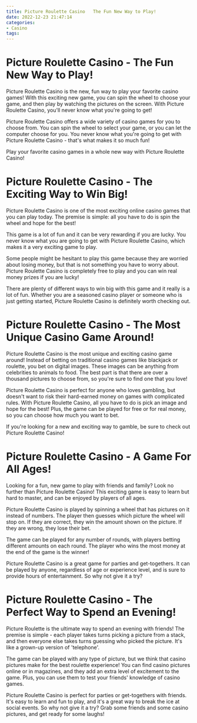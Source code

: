```yaml
---
title: Picture Roulette Casino   The Fun New Way to Play!
date: 2022-12-23 21:47:14
categories:
- Casino
tags:
---
```



#  Picture Roulette Casino - The Fun New Way to Play!

Picture Roulette Casino is the new, fun way to play your favorite casino games! With this exciting new game, you can spin the wheel to choose your game, and then play by watching the pictures on the screen. With Picture Roulette Casino, you'll never know what you're going to get!

Picture Roulette Casino offers a wide variety of casino games for you to choose from. You can spin the wheel to select your game, or you can let the computer choose for you. You never know what you're going to get with Picture Roulette Casino - that's what makes it so much fun!

Play your favorite casino games in a whole new way with Picture Roulette Casino!

#  Picture Roulette Casino - The Exciting Way to Win Big!

Picture Roulette Casino is one of the most exciting online casino games that you can play today. The premise is simple: all you have to do is spin the wheel and hope for the best!

This game is a lot of fun and it can be very rewarding if you are lucky. You never know what you are going to get with Picture Roulette Casino, which makes it a very exciting game to play.

Some people might be hesitant to play this game because they are worried about losing money, but that is not something you have to worry about. Picture Roulette Casino is completely free to play and you can win real money prizes if you are lucky!

There are plenty of different ways to win big with this game and it really is a lot of fun. Whether you are a seasoned casino player or someone who is just getting started, Picture Roulette Casino is definitely worth checking out.

#  Picture Roulette Casino - The Most Unique Casino Game Around!

Picture Roulette Casino is the most unique and exciting casino game around! Instead of betting on traditional casino games like blackjack or roulette, you bet on digital images. These images can be anything from celebrities to animals to food. The best part is that there are over a thousand pictures to choose from, so you're sure to find one that you love!

Picture Roulette Casino is perfect for anyone who loves gambling, but doesn't want to risk their hard-earned money on games with complicated rules. With Picture Roulette Casino, all you have to do is pick an image and hope for the best! Plus, the game can be played for free or for real money, so you can choose how much you want to bet.

If you're looking for a new and exciting way to gamble, be sure to check out Picture Roulette Casino!

#  Picture Roulette Casino - A Game For All Ages!

Looking for a fun, new game to play with friends and family? Look no further than Picture Roulette Casino! This exciting game is easy to learn but hard to master, and can be enjoyed by players of all ages.

Picture Roulette Casino is played by spinning a wheel that has pictures on it instead of numbers. The player then guesses which picture the wheel will stop on. If they are correct, they win the amount shown on the picture. If they are wrong, they lose their bet.

The game can be played for any number of rounds, with players betting different amounts on each round. The player who wins the most money at the end of the game is the winner!

Picture Roulette Casino is a great game for parties and get-togethers. It can be played by anyone, regardless of age or experience level, and is sure to provide hours of entertainment. So why not give it a try?

#  Picture Roulette Casino - The Perfect Way to Spend an Evening!

Picture Roulette is the ultimate way to spend an evening with friends! The premise is simple - each player takes turns picking a picture from a stack, and then everyone else takes turns guessing who picked the picture. It's like a grown-up version of 'telephone'.

The game can be played with any type of picture, but we think that casino pictures make for the best roulette experience! You can find casino pictures online or in magazines, and they add an extra level of excitement to the game. Plus, you can use them to test your friends' knowledge of casino games.

Picture Roulette Casino is perfect for parties or get-togethers with friends. It's easy to learn and fun to play, and it's a great way to break the ice at social events. So why not give it a try? Grab some friends and some casino pictures, and get ready for some laughs!